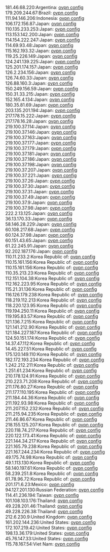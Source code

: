 181.46.68.220:Argentina: [ovpn config](vpn/181_46_68_220.ovpn)  
179.209.244.67:Brazil: [ovpn config](vpn/179_209_244_67.ovpn)  
111.94.146.206:Indonesia: [ovpn config](vpn/111_94_146_206.ovpn)  
106.172.156.87:Japan: [ovpn config](vpn/106_172_156_87.ovpn)  
110.135.233.253:Japan: [ovpn config](vpn/110_135_233_253.ovpn)  
113.153.142.200:Japan: [ovpn config](vpn/113_153_142_200.ovpn)  
114.154.222.247:Japan: [ovpn config](vpn/114_154_222_247.ovpn)  
114.69.93.48:Japan: [ovpn config](vpn/114_69_93_48.ovpn)  
115.162.193.32:Japan: [ovpn config](vpn/115_162_193_32.ovpn)  
119.25.226.149:Japan: [ovpn config](vpn/119_25_226_149.ovpn)  
124.241.139.225:Japan: [ovpn config](vpn/124_241_139_225.ovpn)  
125.201.174.157:Japan: [ovpn config](vpn/125_201_174_157.ovpn)  
126.2.234.156:Japan: [ovpn config](vpn/126_2_234_156.ovpn)  
126.74.60.33:Japan: [ovpn config](vpn/126_74_60_33.ovpn)  
126.88.160.3:Japan: [ovpn config](vpn/126_88_160_3.ovpn)  
150.249.156.59:Japan: [ovpn config](vpn/150_249_156_59.ovpn)  
150.31.33.215:Japan: [ovpn config](vpn/150_31_33_215.ovpn)  
152.165.4.134:Japan: [ovpn config](vpn/152_165_4_134.ovpn)  
180.35.81.69:Japan: [ovpn config](vpn/180_35_81_69.ovpn)  
203.135.201.194:Japan: [ovpn config](vpn/203_135_201_194.ovpn)  
217.178.15.222:Japan: [ovpn config](vpn/217_178_15_222.ovpn)  
217.178.16.28:Japan: [ovpn config](vpn/217_178_16_28.ovpn)  
219.100.37.114:Japan: [ovpn config](vpn/219_100_37_114.ovpn)  
219.100.37.146:Japan: [ovpn config](vpn/219_100_37_146.ovpn)  
219.100.37.163:Japan: [ovpn config](vpn/219_100_37_163.ovpn)  
219.100.37.177:Japan: [ovpn config](vpn/219_100_37_177.ovpn)  
219.100.37.179:Japan: [ovpn config](vpn/219_100_37_179.ovpn)  
219.100.37.181:Japan: [ovpn config](vpn/219_100_37_181.ovpn)  
219.100.37.186:Japan: [ovpn config](vpn/219_100_37_186.ovpn)  
219.100.37.198:Japan: [ovpn config](vpn/219_100_37_198.ovpn)  
219.100.37.207:Japan: [ovpn config](vpn/219_100_37_207.ovpn)  
219.100.37.221:Japan: [ovpn config](vpn/219_100_37_221.ovpn)  
219.100.37.26:Japan: [ovpn config](vpn/219_100_37_26.ovpn)  
219.100.37.30:Japan: [ovpn config](vpn/219_100_37_30.ovpn)  
219.100.37.31:Japan: [ovpn config](vpn/219_100_37_31.ovpn)  
219.100.37.49:Japan: [ovpn config](vpn/219_100_37_49.ovpn)  
219.100.37.9:Japan: [ovpn config](vpn/219_100_37_9.ovpn)  
219.100.37.98:Japan: [ovpn config](vpn/219_100_37_98.ovpn)  
222.2.13.125:Japan: [ovpn config](vpn/222_2_13_125.ovpn)  
36.13.170.33:Japan: [ovpn config](vpn/36_13_170_33.ovpn)  
58.146.28.229:Japan: [ovpn config](vpn/58_146_28_229.ovpn)  
60.108.217.68:Japan: [ovpn config](vpn/60_108_217_68.ovpn)  
60.124.37.98:Japan: [ovpn config](vpn/60_124_37_98.ovpn)  
60.151.43.65:Japan: [ovpn config](vpn/60_151_43_65.ovpn)  
61.22.245.91:Japan: [ovpn config](vpn/61_22_245_91.ovpn)  
92.202.187.176:Japan: [ovpn config](vpn/92_202_187_176.ovpn)  
110.11.233.2:Korea Republic of: [ovpn config](vpn/110_11_233_2.ovpn)  
110.15.161.156:Korea Republic of: [ovpn config](vpn/110_15_161_156.ovpn)  
110.15.161.156:Korea Republic of: [ovpn config](vpn/110_15_161_156.ovpn)  
110.35.213.23:Korea Republic of: [ovpn config](vpn/110_35_213_23.ovpn)  
112.151.104.38:Korea Republic of: [ovpn config](vpn/112_151_104_38.ovpn)  
112.162.223.95:Korea Republic of: [ovpn config](vpn/112_162_223_95.ovpn)  
115.21.31.136:Korea Republic of: [ovpn config](vpn/115_21_31_136.ovpn)  
116.126.179.238:Korea Republic of: [ovpn config](vpn/116_126_179_238.ovpn)  
118.219.112.213:Korea Republic of: [ovpn config](vpn/118_219_112_213.ovpn)  
118.220.123.95:Korea Republic of: [ovpn config](vpn/118_220_123_95.ovpn)  
119.194.250.11:Korea Republic of: [ovpn config](vpn/119_194_250_11.ovpn)  
119.195.83.57:Korea Republic of: [ovpn config](vpn/119_195_83_57.ovpn)  
121.136.7.215:Korea Republic of: [ovpn config](vpn/121_136_7_215.ovpn)  
121.141.212.90:Korea Republic of: [ovpn config](vpn/121_141_212_90.ovpn)  
121.184.227.187:Korea Republic of: [ovpn config](vpn/121_184_227_187.ovpn)  
124.50.151.174:Korea Republic of: [ovpn config](vpn/124_50_151_174.ovpn)  
14.37.47.112:Korea Republic of: [ovpn config](vpn/14_37_47_112.ovpn)  
14.45.227.51:Korea Republic of: [ovpn config](vpn/14_45_227_51.ovpn)  
175.120.149.110:Korea Republic of: [ovpn config](vpn/175_120_149_110.ovpn)  
182.172.193.234:Korea Republic of: [ovpn config](vpn/182_172_193_234.ovpn)  
1.242.212.211:Korea Republic of: [ovpn config](vpn/1_242_212_211.ovpn)  
1.251.61.234:Korea Republic of: [ovpn config](vpn/1_251_61_234.ovpn)  
210.178.124.91:Korea Republic of: [ovpn config](vpn/210_178_124_91.ovpn)  
210.223.71.208:Korea Republic of: [ovpn config](vpn/210_223_71_208.ovpn)  
211.176.80.27:Korea Republic of: [ovpn config](vpn/211_176_80_27.ovpn)  
211.177.110.195:Korea Republic of: [ovpn config](vpn/211_177_110_195.ovpn)  
211.184.44.36:Korea Republic of: [ovpn config](vpn/211_184_44_36.ovpn)  
211.192.93.98:Korea Republic of: [ovpn config](vpn/211_192_93_98.ovpn)  
211.207.152.232:Korea Republic of: [ovpn config](vpn/211_207_152_232.ovpn)  
211.215.94.235:Korea Republic of: [ovpn config](vpn/211_215_94_235.ovpn)  
211.46.86.67:Korea Republic of: [ovpn config](vpn/211_46_86_67.ovpn)  
218.155.125.207:Korea Republic of: [ovpn config](vpn/218_155_125_207.ovpn)  
220.118.74.217:Korea Republic of: [ovpn config](vpn/220_118_74_217.ovpn)  
220.122.173.41:Korea Republic of: [ovpn config](vpn/220_122_173_41.ovpn)  
221.144.34.217:Korea Republic of: [ovpn config](vpn/221_144_34_217.ovpn)  
221.165.79.238:Korea Republic of: [ovpn config](vpn/221_165_79_238.ovpn)  
221.167.244.234:Korea Republic of: [ovpn config](vpn/221_167_244_234.ovpn)  
49.175.74.98:Korea Republic of: [ovpn config](vpn/49_175_74_98.ovpn)  
49.1.113.130:Korea Republic of: [ovpn config](vpn/49_1_113_130.ovpn)  
58.140.197.61:Korea Republic of: [ovpn config](vpn/58_140_197_61.ovpn)  
58.239.251.8:Korea Republic of: [ovpn config](vpn/58_239_251_8.ovpn)  
61.78.96.72:Korea Republic of: [ovpn config](vpn/61_78_96_72.ovpn)  
201.171.6.23:Mexico: [ovpn config](vpn/201_171_6_23.ovpn)  
94.127.201.130:Russian Federation: [ovpn config](vpn/94_127_201_130.ovpn)  
114.41.236.194:Taiwan: [ovpn config](vpn/114_41_236_194.ovpn)  
101.108.103.176:Thailand: [ovpn config](vpn/101_108_103_176.ovpn)  
49.228.201.46:Thailand: [ovpn config](vpn/49_228_201_46.ovpn)  
49.228.226.38:Thailand: [ovpn config](vpn/49_228_226_38.ovpn)  
212.6.230.9:United Kingdom: [ovpn config](vpn/212_6_230_9.ovpn)  
161.202.144.236:United States: [ovpn config](vpn/161_202_144_236.ovpn)  
172.107.219.42:United States: [ovpn config](vpn/172_107_219_42.ovpn)  
198.13.36.179:United States: [ovpn config](vpn/198_13_36_179.ovpn)  
45.76.147.33:United States: [ovpn config](vpn/45_76_147_33.ovpn)  
115.78.167.54:Viet Nam: [ovpn config](vpn/115_78_167_54.ovpn)  
